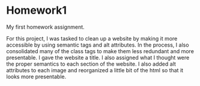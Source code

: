 # Homework1
My first homework assignment.


For this project, I was tasked to clean up a website by making it more accessible by using semantic tags and alt attributes.  In the process, I also consolidated many of the class tags to make them less redundant and more presentable. I gave the website a title. I also assigned what I thought were the proper semantics to each section of the website.  I also added alt attributes to each image and reorganized a little bit of the html so that it looks more presentable. 